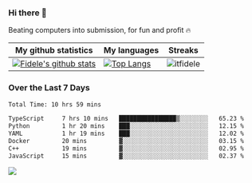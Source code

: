 ### Hi there 👋
<p>Beating computers into submission, for fun and profit 🔥</p>

|My github statistics|My languages|Streaks|
|-|-|-|
|[![Fidele's github stats](https://github-readme-stats.vercel.app/api?username=itfidele&count_private=true&show_icons=true&theme=dark&hide_title=true)](https://github.com/itfidele)|[![Top Langs](https://github-readme-stats.vercel.app/api/top-langs/?username=itfidele&show_icons=true&langs_count=8&theme=dark&layout=compact&hide_title=true)](https://github.com/itfidele)|![itfidele](https://github-readme-streak-stats.herokuapp.com/?user=itfidele&theme=dark)

### Over the Last 7 Days
<!--START_SECTION:waka-->

```txt
Total Time: 10 hrs 59 mins

TypeScript     7 hrs 10 mins   ████████████████▒░░░░░░░░   65.23 %
Python         1 hr 20 mins    ███░░░░░░░░░░░░░░░░░░░░░░   12.15 %
YAML           1 hr 19 mins    ███░░░░░░░░░░░░░░░░░░░░░░   12.02 %
Docker         20 mins         ▓░░░░░░░░░░░░░░░░░░░░░░░░   03.15 %
C++            19 mins         ▓░░░░░░░░░░░░░░░░░░░░░░░░   02.95 %
JavaScript     15 mins         ▓░░░░░░░░░░░░░░░░░░░░░░░░   02.37 %
```

<!--END_SECTION:waka-->



![](https://komarev.com/ghpvc/?username=itfidele)
